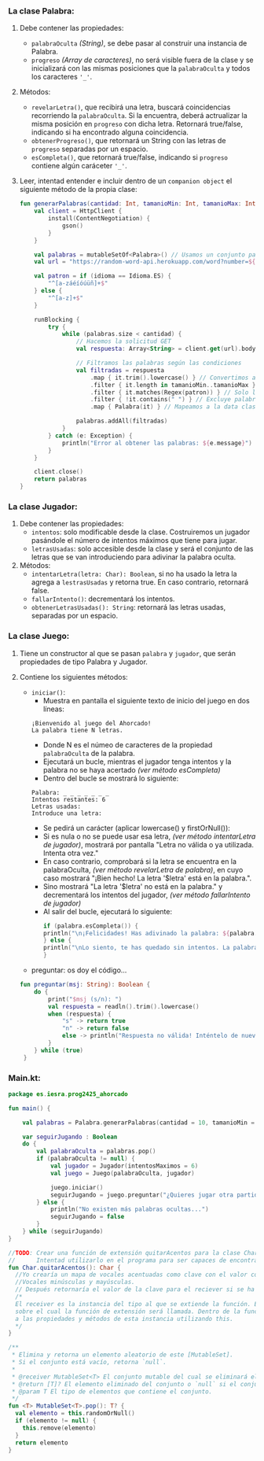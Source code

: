 
### La clase Palabra:

1. Debe contener las propiedades:
   - `palabraOculta` *(String)*, se debe pasar al construir una instancia de Palabra.
   - `progreso` *(Array de caracteres)*, no será visible fuera de la clase y se inicializará con las mismas posiciones 
     que la `palabraOculta` y todos los caracteres `'_'`.
2. Métodos:
   - `revelarLetra()`, que recibirá una letra, buscará coincidencias recorriendo la `palabraOculta`. Si la encuentra, 
   deberá actrualizar la misma posición en `progreso` con dicha letra. Retornará true/false, indicando si ha encontrado 
   alguna coincidencia.
   - `obtenerProgreso()`, que retornará un String con las letras de `progreso` separadas por un espacio.
   - `esCompleta()`, que retornará true/false, indicando si `progreso` contiene algún caráceter `'_'`.
3. Leer, intentad entender e incluir dentro de un `companion object` el siguiente método de la propia clase:

    ```kotlin
    fun generarPalabras(cantidad: Int, tamanioMin: Int, tamanioMax: Int, idioma: Idioma = Idioma.ES): MutableSet<Palabra> {
        val client = HttpClient {
            install(ContentNegotiation) {
                gson()
            }
        }

        val palabras = mutableSetOf<Palabra>() // Usamos un conjunto para evitar repeticiones
        val url = "https://random-word-api.herokuapp.com/word?number=${cantidad * 10}&lang=${idioma.codigo}"

        val patron = if (idioma == Idioma.ES) {
            "^[a-záéíóúüñ]+$"
        } else {
            "^[a-z]+$"
        }

        runBlocking {
            try {
                while (palabras.size < cantidad) {
                    // Hacemos la solicitud GET
                    val respuesta: Array<String> = client.get(url).body()

                    // Filtramos las palabras según las condiciones
                    val filtradas = respuesta
                        .map { it.trim().lowercase() } // Convertimos a minúsculas
                        .filter { it.length in tamanioMin..tamanioMax } // Filtramos por tamaño
                        .filter { it.matches(Regex(patron)) } // Solo letras
                        .filter { !it.contains(" ") } // Excluye palabras que contengan espacios
                        .map { Palabra(it) } // Mapeamos a la data class

                    palabras.addAll(filtradas)
                }
            } catch (e: Exception) {
                println("Error al obtener las palabras: ${e.message}")
            }
        }

        client.close()
        return palabras
    }
    ```

### La clase Jugador:

1. Debe contener las propiedades:
   - `intentos`: solo modificable desde la clase. Costruiremos un jugador pasándole el número de intentos máximos que 
     tiene para jugar.
   - `letrasUsadas`: solo accesible desde la clase y será el conjunto de las letras que se van introduciendo para 
     adivinar la palabra oculta.
2. Métodos:
   - `intentarLetra(letra: Char): Boolean`, si no ha usado la letra la agrega a `lestrasUsadas` y retorna true. En caso 
     contrario, retornará false.
   - `fallarIntento()`: decrementará los intentos.
   - `obtenerLetrasUsadas(): String`: retornará las letras usadas, separadas por un espacio.

### La clase Juego:

1. Tiene un constructor al que se pasan `palabra` y `jugador`, que serán propiedades de tipo Palabra y Jugador.
2. Contiene los siguientes métodos:
   - `iniciar()`:
      * Muestra en pantalla el siguiente texto de inicio del juego en dos líneas: 
      ```
      ¡Bienvenido al juego del Ahorcado!
      La palabra tiene N letras.
      ```
      * Donde N es el númeo de caracteres de la propiedad `palabraOculta` de la palabra.
      * Ejecutará un bucle, mientras el jugador tenga intentos y la palabra no se haya acertado *(ver método esCompleta)*
      * Dentro del bucle se mostrará lo siguiente:
      ```
      Palabra: _ _ _ _ _ _ _
      Intentos restantes: 6
      Letras usadas:
      Introduce una letra:
      ```
      * Se pedirá un carácter (aplicar lowercase() y firstOrNull()):
      * Si es nula o no se puede usar esa letra, *(ver método intentarLetra de jugador)*, mostrará por pantalla 
        "Letra no válida o ya utilizada. Intenta otra vez."
      * En caso contrario, comprobará si la letra se encuentra en la palabraOculta, *(ver método revelarLetra de palabra)*,
        en cuyo caso mostrará "¡Bien hecho! La letra '$letra' está en la palabra.".
      * Sino mostrará "La letra '$letra' no está en la palabra." y decrementará los intentos del jugador, 
        *(ver método fallarIntento de jugador)*
      * Al salir del bucle, ejecutará lo siguiente:
        ```kotlin
        if (palabra.esCompleta()) {
        println("\n¡Felicidades! Has adivinado la palabra: ${palabra.obtenerProgreso()}")
        } else {
        println("\nLo siento, te has quedado sin intentos. La palabra era: ${palabra.palabraOculta}")
        }
        ```
   - preguntar: os doy el código...

   ```kotlin
   fun preguntar(msj: String): Boolean {
       do {
           print("$msj (s/n): ")
           val respuesta = readln().trim().lowercase()
           when (respuesta) {
               "s" -> return true
               "n" -> return false
               else -> println("Respuesta no válida! Inténtelo de nuevo...")
           }
       } while (true)
    }
    ```
   
### Main.kt:

  ```kotlin
  package es.iesra.prog2425_ahorcado
  
  fun main() {
  
      val palabras = Palabra.generarPalabras(cantidad = 10, tamanioMin = 7, tamanioMax = 7, idioma = Idioma.ES)
  
      var seguirJugando : Boolean
      do {
          val palabraOculta = palabras.pop()
          if (palabraOculta != null) {
              val jugador = Jugador(intentosMaximos = 6)
              val juego = Juego(palabraOculta, jugador)
  
              juego.iniciar()
              seguirJugando = juego.preguntar("¿Quieres jugar otra partida?")
          } else {
              println("No existen más palabras ocultas...")
              seguirJugando = false
          }
      } while (seguirJugando)
  }
  
  //TODO: Crear una función de extensión quitarAcentos para la clase Char
  //      Intentad utilizarlo en el programa para ser capaces de encontrar coincidencias con vocales acentuadas.
  fun Char.quitarAcentos(): Char {
    //Yo crearía un mapa de vocales acentuadas como clave con el valor como la vocal sin acentuar
    //Vocales minúsculas y mayúsculas.
    // Después retornaría el valor de la clave para el reciever si se ha encontrado o el mismo reciever.
    /*
    El receiver es la instancia del tipo al que se extiende la función. En otras palabras, es el objeto 
    sobre el cual la función de extensión será llamada. Dentro de la función de extensión, puedes acceder 
    a las propiedades y métodos de esta instancia utilizando this.
    */ 
  }

  /**
   * Elimina y retorna un elemento aleatorio de este [MutableSet].
   * Si el conjunto está vacío, retorna `null`.
   *
   * @receiver MutableSet<T> El conjunto mutable del cual se eliminará el elemento.
   * @return [T]? El elemento eliminado del conjunto o `null` si el conjunto está vacío.
   * @param T El tipo de elementos que contiene el conjunto.
   */
  fun <T> MutableSet<T>.pop(): T? {
    val elemento = this.randomOrNull()
    if (elemento != null) {
      this.remove(elemento)
    }
    return elemento
  }
  ```